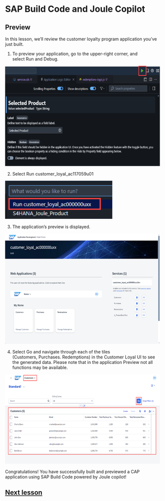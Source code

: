 # SAP Build Code and Joule Copilot

## Preview

In this lesson, we’ll review the customer loyalty program application
you’ve just built.

1.  To preview your application, go to the upper-right corner, and
    select Run and Debug.

<img src="images/image1.png"
style="width:6.5in;height:3.39444in" />

2.  Select Run customer_loyal_ac117059u01

<img src="images/image2.png"
style="width:3.63889in;height:1.29167in" />

3.  The application’s preview is displayed.

<img src="images/image3.png"
style="width:6.5in;height:3.74375in" />

4.  Select Go and navigate through each of the tiles
    (Customers, Purchases. Redemptions) in the Customer Loyal UI to see
    the generated data. Please note that in the application Preview not
    all functions may be available.

<img src="images/image4.png"
style="width:6.5in;height:3.03056in" />

Congratulations! You have successfully built and previewed a CAP
application using SAP Build Code powered by Joule copilot!

## [Next lesson](../ex2/)